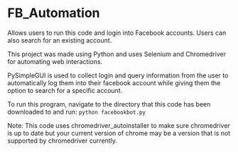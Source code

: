 # FB_Automation
Allows users to run this code and login into Facebook accounts. Users can also search for an existing account.

This project was made using Python and uses Selenium and Chromedriver for automating web interactions.

PySimpleGUI is used to collect login and query information from the user to automatically log them into their facebook account while giving them the option to search for a specific account.

To run this program, navigate to the directory that this code has been downloaded to and run: `python facebookbot.py`

Note: This code uses chromedriver_autoinstaller to make sure chromedriver is up to date but your current version of chrome may be a version that is not supported by chromedriver currently.
